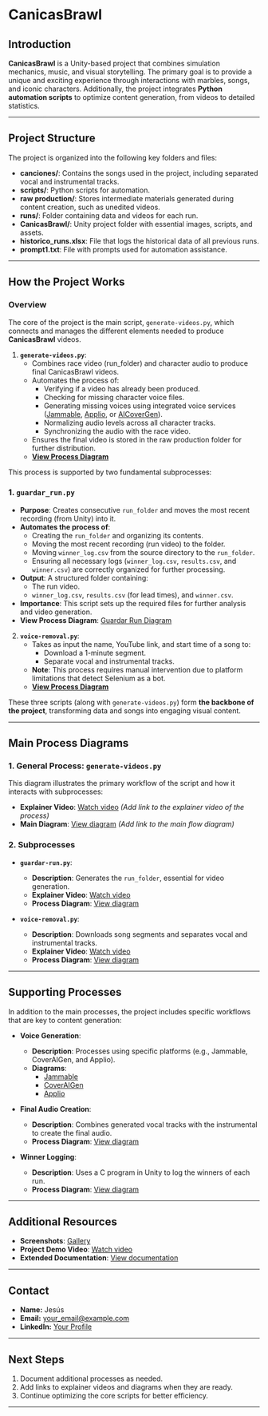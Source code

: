 # CanicasBrawl

## Introduction
**CanicasBrawl** is a Unity-based project that combines simulation mechanics, music, and visual storytelling. The primary goal is to provide a unique and exciting experience through interactions with marbles, songs, and iconic characters. Additionally, the project integrates **Python automation scripts** to optimize content generation, from videos to detailed statistics.

---

## Project Structure

The project is organized into the following key folders and files:

- **canciones/**: Contains the songs used in the project, including separated vocal and instrumental tracks.
- **scripts/**: Python scripts for automation.
- **raw production/**: Stores intermediate materials generated during content creation, such as unedited videos.
- **runs/**: Folder containing data and videos for each run.
- **CanicasBrawl/**: Unity project folder with essential images, scripts, and assets.
- **historico_runs.xlsx**: File that logs the historical data of all previous runs.
- **prompt1.txt**: File with prompts used for automation assistance.

---

## How the Project Works

### Overview
The core of the project is the main script, `generate-videos.py`, which connects and manages the different elements needed to produce **CanicasBrawl** videos. 

1. **`generate-videos.py`**:
   - Combines race video (run_folder) and character audio to produce final CanicasBrawl videos.
   - Automates the process of:
     - Verifying if a video has already been produced.
     - Checking for missing character voice files.  
     - Generating missing voices using integrated voice services ([Jammable](#), [Applio](#), or [AICoverGen](#)).
     - Normalizing audio levels across all character tracks.
     - Synchronizing the audio with the race video.
   - Ensures the final video is stored in the raw production folder for further distribution.
   - **[View Process Diagram](https://github.com/jesusgomeznuz/canicasbrawl/blob/master/assets/generate-videos-diagram.png)**

This process is supported by two fundamental subprocesses:

### 1. `guardar_run.py`
- **Purpose**: Creates consecutive `run_folder` and moves the most recent recording (from Unity) into it.
- **Automates the process of**:
  - Creating the `run_folder` and organizing its contents.
  - Moving the most recent recording (run video) to the folder.
  - Moving `winner_log.csv` from the source directory to the `run_folder`.
  - Ensuring all necessary logs (`winner_log.csv`, `results.csv`, and `winner.csv`) are correctly organized for further processing.
- **Output**: A structured folder containing:
  - The run video.
  - `winner_log.csv`, `results.csv` (for lead times), and `winner.csv`.
- **Importance**: This script sets up the required files for further analysis and video generation.
- **View Process Diagram**: [Guardar Run Diagram](https://github.com/jesusgomeznuz/canicasbrawl/blob/master/assets/guardar_run.png)

2. **`voice-removal.py`**:
   - Takes as input the name, YouTube link, and start time of a song to:
     - Download a 1-minute segment.
     - Separate vocal and instrumental tracks.
   - **Note**: This process requires manual intervention due to platform limitations that detect Selenium as a bot.
   - **[View Process Diagram](link-to-voice-removal-diagram)**

These three scripts (along with `generate-videos.py`) form **the backbone of the project**, transforming data and songs into engaging visual content.

---

## Main Process Diagrams

### 1. General Process: `generate-videos.py`
This diagram illustrates the primary workflow of the script and how it interacts with subprocesses:
- **Explainer Video**: [Watch video](#) *(Add link to the explainer video of the process)*
- **Main Diagram**: [View diagram](#) *(Add link to the main flow diagram)*

### 2. Subprocesses
- **`guardar-run.py`**:
  - **Description**: Generates the `run_folder`, essential for video generation.
  - **Explainer Video**: [Watch video](#)
  - **Process Diagram**: [View diagram](#)

- **`voice-removal.py`**:
  - **Description**: Downloads song segments and separates vocal and instrumental tracks.
  - **Explainer Video**: [Watch video](#)
  - **Process Diagram**: [View diagram](#)

---

## Supporting Processes

In addition to the main processes, the project includes specific workflows that are key to content generation:

- **Voice Generation**:
  - **Description**: Processes using specific platforms (e.g., Jammable, CoverAIGen, and Applio).
  - **Diagrams**:
    - [Jammable](#)
    - [CoverAIGen](#)
    - [Applio](#)

- **Final Audio Creation**:
  - **Description**: Combines generated vocal tracks with the instrumental to create the final audio.
  - **Process Diagram**: [View diagram](#)

- **Winner Logging**:
  - **Description**: Uses a C program in Unity to log the winners of each run.
  - **Process Diagram**: [View diagram](#)

---

## Additional Resources

- **Screenshots**: [Gallery](#)
- **Project Demo Video**: [Watch video](#)
- **Extended Documentation**: [View documentation](#)

---

## Contact
- **Name:** Jesús
- **Email:** your_email@example.com
- **LinkedIn:** [Your Profile](https://linkedin.com/in/your_profile)

---

## Next Steps
1. Document additional processes as needed.
2. Add links to explainer videos and diagrams when they are ready.
3. Continue optimizing the core scripts for better efficiency.

---
